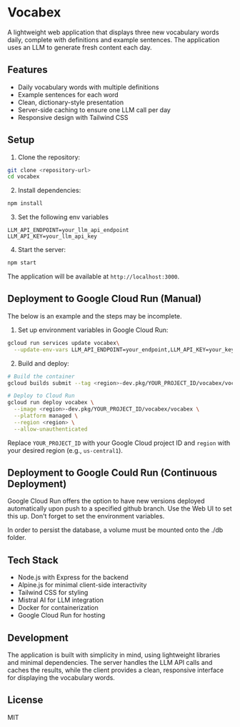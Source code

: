 # Vocabex

A lightweight web application that displays three new vocabulary words daily, complete with definitions and example sentences. The application uses an LLM to generate fresh content each day.

## Features

- Daily vocabulary words with multiple definitions
- Example sentences for each word
- Clean, dictionary-style presentation
- Server-side caching to ensure one LLM call per day
- Responsive design with Tailwind CSS

## Setup

1. Clone the repository:
```bash
git clone <repository-url>
cd vocabex
```

2. Install dependencies:
```bash
npm install
```

3. Set the following env variables
```
LLM_API_ENDPOINT=your_llm_api_endpoint
LLM_API_KEY=your_llm_api_key
```

4. Start the server:
```bash
npm start
```

The application will be available at `http://localhost:3000`.

## Deployment to Google Cloud Run (Manual)

The below is an example and the steps may be incomplete.

1. Set up environment variables in Google Cloud Run:
```bash
gcloud run services update vocabex\
  --update-env-vars LLM_API_ENDPOINT=your_endpoint,LLM_API_KEY=your_key
```

2. Build and deploy:
```bash
# Build the container
gcloud builds submit --tag <region>-dev.pkg/YOUR_PROJECT_ID/vocabex/vocabex

# Deploy to Cloud Run
gcloud run deploy vocabex \
  --image <region>-dev.pkg/YOUR_PROJECT_ID/vocabex/vocabex \
  --platform managed \
  --region <region> \
  --allow-unauthenticated
```

Replace `YOUR_PROJECT_ID` with your Google Cloud project ID and `region` with your desired region (e.g., `us-central1`).

## Deployment to Google Could Run (Continuous Deployment)

Google Cloud Run offers the option to have new versions deployed automatically upon push to a specified github branch.
Use the Web UI to set this up. Don't forget to set the environment variables.

In order to persist the database, a volume must be mounted onto the ./db folder.

## Tech Stack

- Node.js with Express for the backend
- Alpine.js for minimal client-side interactivity
- Tailwind CSS for styling
- Mistral AI for LLM integration
- Docker for containerization
- Google Cloud Run for hosting

## Development

The application is built with simplicity in mind, using lightweight libraries and minimal dependencies. The server handles the LLM API calls and caches the results, while the client provides a clean, responsive interface for displaying the vocabulary words.

## License

MIT 